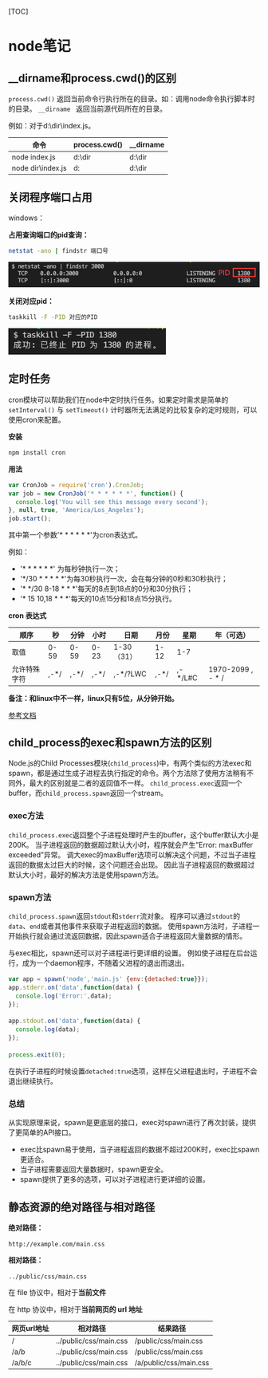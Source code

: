 [TOC]

# node笔记

## __dirname和process.cwd()的区别

`process.cwd()` 返回当前命令行执行所在的目录。如：调用node命令执行脚本时的目录。
`__dirname ` 返回当前源代码所在的目录。

例如：对于d:\dir\index.js。

| **命令**          | **process.cwd()** | **__dirname** |
| ----------------- | ----------------- | ------------- |
| node index.js     | d:\dir            | d:\dir        |
| node dir\index.js | d:                | d:\dir        |



## 关闭程序端口占用

windows：

**占用查询端口的pid查询：**

```bash
netstat -ano | findstr 端口号
```

![image-20210508113825176](node.assets/image-20210508113825176.png)



**关闭对应pid：**

```bash
taskkill -F -PID 对应的PID
```

![image-20210508113926552](node.assets/image-20210508113926552.png)



## 定时任务

cron模块可以帮助我们在node中定时执行任务。如果定时需求是简单的 `setInterval()` 与 `setTimeout()` 计时器所无法满足的比较复杂的定时规则，可以使用cron来配置。

**安装**

```bash
npm install cron
```

**用法**

```js
var CronJob = require('cron').CronJob;
var job = new CronJob('* * * * * *', function() {
  console.log('You will see this message every second');
}, null, true, 'America/Los_Angeles');
job.start();
```

其中第一个参数'* * * * * *'为cron表达式。

例如：

- '* * * * * *' 为每秒钟执行一次；
- '*/30 * * * * *'为每30秒执行一次，会在每分钟的0秒和30秒执行；
- '* */30 8-18 * * *'每天的8点到18点的0分和30分执行；
- '* 15 10,18 * * *'每天的10点15分和18点15分执行。

**cron 表达式**

| 顺序         | 秒   | 分钟 | 小时 | 日期       | 月份 | 星期    | 年（可选）        |
| ------------ | ---- | ---- | ---- | ---------- | ---- | ------- | ----------------- |
| 取值         | 0-59 | 0-59 | 0-23 | 1-30（31） | 1-12 | 1-7     |                   |
| 允许特殊字符 | ,-*/ | ,-*/ | ,-*/ | ,-*/?LWC   | ,-*/ | ,-*/L#C | 1970-2099 , - * / |

**备注：和linux中不一样，linux只有5位，从分钟开始。**

[参考文档](https://www.npmjs.com/package/cron)



## child_process的exec和spawn方法的区别

Node.js的Child Processes模块(`child_process`)中，有两个类似的方法exec和spawn，都是通过生成子进程去执行指定的命令。两个方法除了使用方法稍有不同外，最大的区别就是二者的返回值不一样。 `child_process.exec`返回一个buffer，而`child_process.spawn`返回一个stream。



### exec方法

`child_process.exec`返回整个子进程处理时产生的buffer，这个buffer默认大小是200K。 当子进程返回的数据超过默认大小时，程序就会产生”Error: maxBuffer exceeded”异常。 调大exec的maxBuffer选项可以解决这个问题，不过当子进程返回的数据太过巨大的时候，这个问题还会出现。 因此当子进程返回的数据超过默认大小时，最好的解决方法是使用spawn方法。



### spawn方法

`child_process.spawn`返回`stdout`和`stderr`流对象。 程序可以通过`stdout`的`data`、`end`或者其他事件来获取子进程返回的数据。 使用spawn方法时，子进程一开始执行就会通过流返回数据，因此spawn适合子进程返回大量数据的情形。

与exec相比，spawn还可以对子进程进行更详细的设置。 例如使子进程在后台运行，成为一个daemon程序，不随着父进程的退出而退出。

```js
var app = spawn('node','main.js' {env:{detached:true}});
app.stderr.on('data',function(data) {
  console.log('Error:',data);
});

app.stdout.on('data',function(data) {
  console.log(data);
});

process.exit(0);
```

在执行子进程的时候设置`detached:true`选项，这样在父进程退出时，子进程不会退出继续执行。



### 总结

从实现原理来说，spawn是更底层的接口，exec对spawn进行了再次封装，提供了更简单的API接口。

- exec比spawn易于使用，当子进程返回的数据不超过200K时，exec比spawn更适合。
- 当子进程需要返回大量数据时，spawn更安全。
- spawn提供了更多的选项，可以对子进程进行更详细的设置。



## 静态资源的绝对路径与相对路径

**绝对路径：**

`http://example.com/main.css`

**相对路径：**

`../public/css/main.css`

在 file 协议中，相对于**当前文件**

在 http 协议中，相对于**当前网页的 url 地址**

| 网页url地址 | 相对路径               | 结果路径               |
| ----------- | ---------------------- | ---------------------- |
| /           | ../public/css/main.css | /public/css/main.css   |
| /a/b        | ../public/css/main.css | /public/css/main.css   |
| /a/b/c      | ../public/css/main.css | /a/public/css/main.css |







